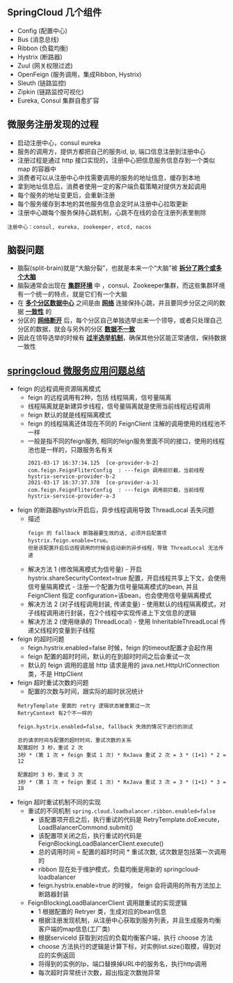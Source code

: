 ## SpringCloud 几个组件

- Config (配置中心)
- Bus (消息总线)
- Ribbon (负载均衡)
- Hystrix (断路器)
- Zuul (网关权限过滤)
- OpenFeign (服务调用，集成Ribbon, Hystrix)
- Sleuth (链路监控)
- Zipkin (链路监控可视化)
- Eureka, Consul 集群自愈扩容

## 微服务注册发现的过程

- 启动注册中心，consul eureka
- 服务的调用方，提供方都把自己的服务id, ip, 端口信息注册到注册中心
- 注册过程是通过 http 接口实现的，注册中心把信息服务信息存到一个类似 map 的容器中
- 消费者可以从注册中心中找需要调用的服务的地址信息，缓存到本地
- 拿到地址信息后，消费者使用一定的客户端负载策略对提供方发起调用
- 每个服务的地址变更后，会重新注册
- 每个服务缓存到本地的其他服务信息会定时从注册中心拉取更新
- 注册中心跟每个服务保持心跳机制，心跳不在线的会在注册列表里剔除

```
注册中心：consul, eureka, zookeeper, etcd, nacos
```

## 脑裂问题
- 脑裂(split-brain)就是“大脑分裂”，也就是本来一个“大脑”被 **[拆分了两个或多个大脑]()**
- 脑裂通常会出现在 **[集群环境]()** 中 ，consul、Zookeeper集群，而这些集群环境有一个统一的特点，就是它们有一个大脑
- 在 **[多个分区数据中心]()** 之间是由 **[网络](#)** 连接保持心跳，并且要同步分区之间的数据 **[一致性]()** 的
- 分区的 **[网络断开]()** 后，每个分区自己单独选举出来一个领导，或者只处理自己分区的数据，就会与另外的分区 **[数据不一致]()**
- 因此在领导选举的时候有 **[过半选举机制](#)**，确保其他分区能正常通信，保持数据一致性

## **[springcloud 微服务应用问题总结]()**
- feign 的远程调用资源隔离模式
  - feign 的远程调用有2种，包括 线程隔离，信号量隔离
  - 线程隔离就是新建异步线程，信号量隔离就是使用当前线程远程调用
  - feign 默认的就是线程隔离模式
  - feign 的线程隔离还体现在不同的 FeignClient 注解的调用使用的线程池不一样
  - 一般是指不同的feign服务, 相同的feign服务里面不同的接口，使用的线程池也是一样的，只跟服务名有关
    ```
    2021-03-17 16:37:34.125  [ce-provider-b-2] com.feign.FeignFliterConfig  : ---feign 调用前拦截，当前线程 hystrix-service-provider-b-2
    2021-03-17 16:37:37.378  [ce-provider-a-3] com.feign.FeignFliterConfig  : ---feign 调用前拦截，当前线程 hystrix-service-provider-a-3
    ```
- feign 的断路器hystrix开启后，异步线程调用导致 ThreadLocal 丢失问题
  - 描述
      ```
      feign 的 fallback 断路器要生效的话, 必须开启配置项 hystrix.feign.enable=true。
      但是该配置开启后远程调用的时候会启动新的异步线程，导致 ThreadLocal 无法传递
      ```
  - 解决方法 1 (修改隔离模式为信号量)
        - 开启 hystrix.shareSecurityContext=true 配置，开启线程共享上下文，会使用信号量隔离模式
        - 注册一个配置为信号量隔离模式的bean, 并且 FeignClient 指定 configuration=该bean，也会使用信号量隔离模式
  - 解决方法 2 (对子线程调用封装, 传递变量)
        - 使用默认的线程隔离模式，对子线程调用进行封装，在2个线程中实现传递上下文信息的逻辑
  - 解决方法 2 (使用继承的 ThreadLocal)
        - 使用 InheritableThreadLocal 传递父线程的变量到子线程
- feign 的超时问题
    - feign.hystrix.enabled=false 时候，feign 的timeout配置才会起作用
    - feign 配置的超时时间，默认的在到超时时间之后会重试一次
    - 默认的 feign 调用的底层 http 请求是用的 java.net.HttpUrlConnection 类，不是 HttpClient
- feign 超时重试次数的问题
    - 配置的次数与时间，跟实际的超时状况统计
    ```
    RetryTemplate 里面的 retry 逻辑状态被重置过一次
    RetryContext 有2个不一样的
    
    feign.hystrix.enabled=false, fallback 失效的情况下进行的测试
    
    总的请求时间与配置的超时时间，重试次数的关系
    配置超时 3 秒，重试 2 次
    3秒 * (第 1 次 + feign 重试 1 次) * RxJava 重试 2 次 = 3 * (1+1) * 2 = 12
    
    配置超时 3 秒，重试 3 次
    3秒 * (第 1 次 + feign 重试 1 次) * RxJava 重试 3 次 = 3 * (1+1) * 3 = 18
    ```
- feign 超时重试机制不同的实现
    - 重试的不同机制
          ```
          spring.cloud.loadbalancer.ribbon.enabled=false
          ```
        - 该配置项开启之后，执行重试的代码是 RetryTemplate.doExecute， LoadBalancerCommond.submit()
        - 该配置项关闭之后，执行重试的代码是 FeignBlockingLoadBalancerClient.execute()
        - 总的调用时间 = 配置的超时时间 * 重试次数, 试次数是包括第一次调用的
        - ribbon 现在处于维护模式，负载均衡是用新的 springcloud-loadbalancer
        - feign.hystrix.enable=true 的时候， feign 会将调用的所有方法加上断路器封装
    - FeignBlockingLoadBalancerClient 调用跟重试的实现逻辑
        - 1 根据配置的 Retryer 类，生成对应的bean信息
        - 根据注册发现机制，从注册中心获取到服务列表，并且生成服务均衡客户端的map信息(工厂类)
        - 根据serviceId 获取到对应的负载均衡客户端，执行 choose 方法
        - choose 方法执行的逻辑是计算下标，对实例list.size()取模，得到对应的实例返回
        - 将得到的实例的Ip，端口替换掉URL中的服务名，执行http调用
        - 每次超时异常统计次数，超出指定次数抛异常
